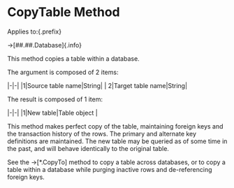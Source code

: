 # CopyTable Method

Applies to:{.prefix}

→[##.##.Database]{.info}

This method copies a table within a database.

The argument is composed of 2 items:

|-|-|
|1|Source table name|String|
| 2|Target table name|String|

The result is composed of 1 item:

|-|-|
|1|New table|Table object |

This method makes perfect copy of the table, maintaining foreign keys and the transaction history
of the rows. The primary and alternate key definitions are maintained. The new table may be
queried as of some time in the past, and will behave identically to the original table.

See the →[*.CopyTo] method to copy a table across databases, or to copy a table within a database
while purging inactive rows and de-referencing foreign keys.

